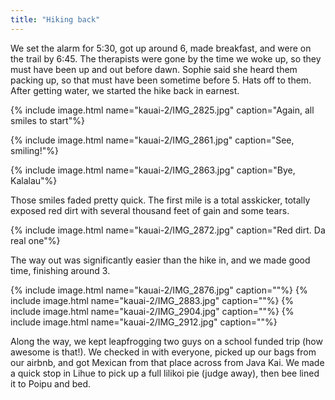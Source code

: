 ```yaml
---
title: "Hiking back"
---
```


We set the alarm for 5:30, got up around 6, made breakfast, and were on the trail by 6:45. The therapists were gone by the time we woke up, so they must have been up and out before dawn. Sophie said she heard them packing up, so that must have been sometime before 5. Hats off to them. After getting water, we started the hike back in earnest.

{% include image.html name="kauai-2/IMG_2825.jpg" caption="Again, all smiles to start"%}

{% include image.html name="kauai-2/IMG_2861.jpg" caption="See, smiling!"%}

{% include image.html name="kauai-2/IMG_2863.jpg" caption="Bye, Kalalau"%}

Those smiles faded pretty quick. The first mile is a total asskicker, totally exposed red dirt with several thousand feet of gain and some tears.

{% include image.html name="kauai-2/IMG_2872.jpg" caption="Red dirt. Da real one"%}

The way out was significantly easier than the hike in, and we made good time, finishing around 3.

{% include image.html name="kauai-2/IMG_2876.jpg" caption=""%}
{% include image.html name="kauai-2/IMG_2883.jpg" caption=""%}
{% include image.html name="kauai-2/IMG_2904.jpg" caption=""%}
{% include image.html name="kauai-2/IMG_2912.jpg" caption=""%}

Along the way, we kept leapfrogging two guys on a school funded trip (how awesome is that!). We checked in with everyone, picked up our bags from our airbnb, and got Mexican from that place across from Java Kai. We made a quick stop in Lihue to pick up a full lilikoi pie (judge away), then bee lined it to Poipu and bed.
